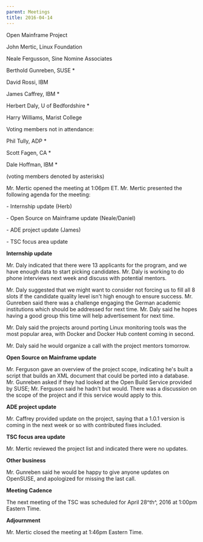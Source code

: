 ```yaml
---
parent: Meetings
title: 2016-04-14
---
```

Open Mainframe Project


John Mertic, Linux Foundation

Neale Fergusson, Sine Nomine Associates

Berthold Gunreben, SUSE \*

David Rossi, IBM

James Caffrey, IBM \*

Herbert Daly, U of Bedfordshire \*

Harry Williams, Marist College

Voting members not in attendance:

Phil Tully, ADP \*

Scott Fagen, CA \*

Dale Hoffman, IBM \*

(voting members denoted by asterisks)

Mr. Mertic opened the meeting at 1:06pm ET. Mr. Mertic presented the
following agenda for the meeting:

\- Internship update (Herb)

\- Open Source on Mainframe update (Neale/Daniel)

\- ADE project update (James)

\- TSC focus area update

**Internship update**

Mr. Daly indicated that there were 13 applicants for the program, and we
have enough data to start picking candidates. Mr. Daly is working to do
phone interviews next week and discuss with potential mentors.

Mr. Daly suggested that we might want to consider not forcing us to fill
all 8 slots if the candidate quality level isn't high enough to ensure
success. Mr. Gunreben said there was a challenge engaging the German
academic institutions which should be addressed for next time. Mr. Daly
said he hopes having a good group this time will help advertisement for
next time.

Mr. Daly said the projects around porting Linux monitoring tools was the
most popular area, with Docker and Docker Hub content coming in second.

Mr. Daly said he would organize a call with the project mentors
tomorrow.

**Open Source on Mainframe update**

Mr. Ferguson gave an overview of the project scope, indicating he's
built a script that builds an XML document that could be ported into a
database. Mr. Gunreben asked if they had looked at the Open Build
Service provided by SUSE; Mr. Ferguson said he hadn't but would. There
was a discussion on the scope of the project and if this service would
apply to this.

**ADE project update**

Mr. Caffrey provided update on the project, saying that a 1.0.1 version
is coming in the next week or so with contributed fixes included.

**TSC focus area update**

Mr. Mertic reviewed the project list and indicated there were no
updates.

**Other business**

Mr. Gunreben said he would be happy to give anyone updates on OpenSUSE,
and apologized for missing the last call.

**Meeting Cadence**

The next meeting of the TSC was scheduled for April 28^th^, 2016 at
1:00pm Eastern Time.

**Adjournment**

Mr. Mertic closed the meeting at 1:46pm Eastern Time.
